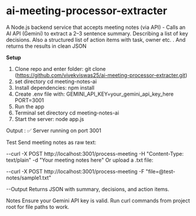 # ai-meeting-processor-extracter
A Node.js backend service that accepts meeting notes (via API) - Calls an AI API (Gemini) to extract a 2–3 sentence summary. Describing a list of key decisions. Also a structured list of action items with task, owner etc. . And returns the results in clean JSON


**Setup**
1. Clone repo and enter folder:
git clone (https://github.com/vivekviswas25/ai-meeting-processor-extracter.git)
2. set directory
cd meeting-notes-ai
3. Install dependencies:
npm install
4. Create .env file with:
GEMINI_API_KEY=your_gemini_api_key_here
PORT=3001
5. Run the app
6. Terminal
set directory
cd meeting-notes-ai
7. Start the server:
node app.js

Output : ✅ Server running on port 3001

Test
Send meeting notes as raw text:

--curl -X POST http://localhost:3001/process-meeting -H "Content-Type: text/plain" -d "Your meeting notes here"
Or upload a .txt file:

--curl -X POST http://localhost:3001/process-meeting -F "file=@test-notes/sample1.txt"


--Output
Returns JSON with summary, decisions, and action items.



Notes
Ensure your Gemini API key is valid.
Run curl commands from project root for file paths to work.
